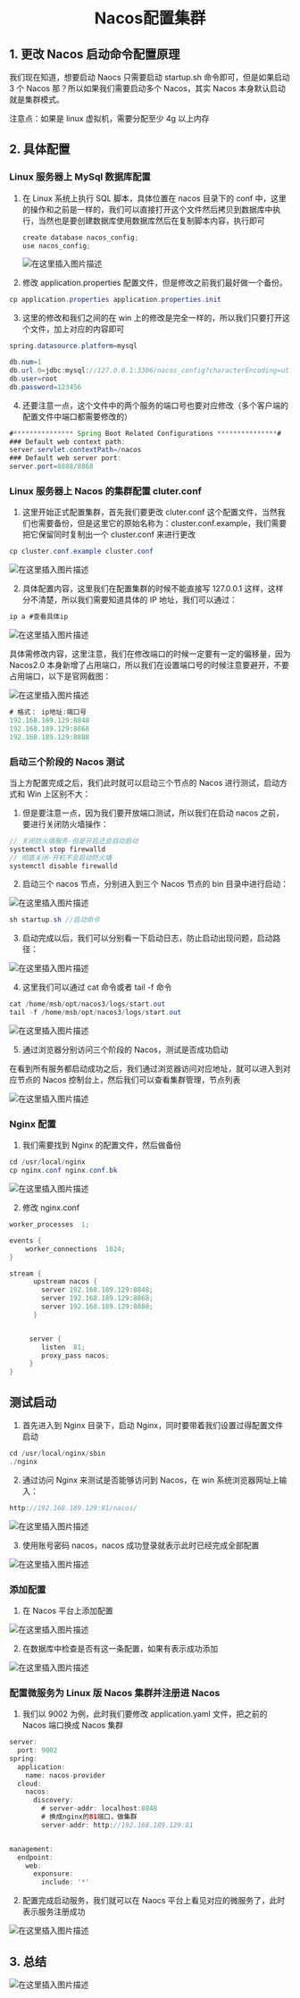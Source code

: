 <h1 align = "center">Nacos配置集群</h1>

## 1. 更改 Nacos 启动命令配置原理

我们现在知道，想要启动 Naocs 只需要启动 startup.sh 命令即可，但是如果启动 3 个 Nacos 那？所以如果我们需要启动多个 Nacos，其实 Nacos 本身默认启动就是集群模式。

注意点：如果是 linux 虚拟机，需要分配至少 4g 以上内存

## 2. 具体配置

### Linux 服务器上 MySql 数据库配置

1. 在 Linux 系统上执行 SQL 脚本，具体位置在 nacos 目录下的 conf 中，这里的操作和之前是一样的，我们可以直接打开这个文件然后拷贝到数据库中执行，当然也是要创建数据库使用数据库然后在复制脚本内容，执行即可

   ```java
   create database nacos_config;
   use nacos_config;
   ```

   ![在这里插入图片描述](https://img-blog.csdnimg.cn/b0398625df854a4fa2bc3677572debfe.png)

2. 修改 application.properties 配置文件，但是修改之前我们最好做一个备份。

```java
cp application.properties application.properties.init
```

3. 这里的修改和我们之间的在 win 上的修改是完全一样的，所以我们只要打开这个文件，加上对应的内容即可

```java
spring.datasource.platform=mysql

db.num=1
db.url.0=jdbc:mysql://127.0.0.1:3306/nacos_config?characterEncoding=utf8&connectTimeout=1000&socketTimeout=3000&autoReconnect=true&serverTimezone=UTC
db.user=root
db.password=123456
```

4. 还要注意一点，这个文件中的两个服务的端口号也要对应修改（多个客户端的配置文件中端口都需要修改的）

```java
#*************** Spring Boot Related Configurations ***************#
### Default web context path:
server.servlet.contextPath=/nacos
### Default web server port:
server.port=8888/8868
```

### Linux 服务器上 Nacos 的集群配置 cluter.conf

1. 这里开始正式配置集群，首先我们要更改 cluter.conf 这个配置文件，当然我们也需要备份，但是这里它的原始名称为：cluster.conf.example，我们需要把它保留同时复制出一个 cluster.conf 来进行更改

```java
cp cluster.conf.example cluster.conf
```

![在这里插入图片描述](https://img-blog.csdnimg.cn/d823c53ec3c742c8bfd231e49ee72220.png)

2. 具体配置内容，这里我们在配置集群的时候不能直接写 127.0.0.1 这样，这样分不清楚，所以我们需要知道具体的 IP 地址，我们可以通过：

```java
ip a #查看具体ip
```

![在这里插入图片描述](https://img-blog.csdnimg.cn/e1d40196face421e95185394706e4761.png)

具体需修改内容，这里注意，我们在修改端口的时候一定要有一定的偏移量，因为 Nacos2.0 本身新增了占用端口，所以我们在设置端口号的时候注意要避开，不要占用端口，以下是官网截图：

![在这里插入图片描述](https://img-blog.csdnimg.cn/9613f91ee3fe405a826dfa583671c042.png)

```java
# 格式： ip地址:端口号
192.168.189.129:8848
192.168.189.129:8868
192.168.189.129:8888
```

### 启动三个阶段的 Nacos 测试

当上方配置完成之后，我们此时就可以启动三个节点的 Nacos 进行测试，启动方式和 Win 上区别不大：

1. 但是要注意一点，因为我们要开放端口测试，所以我们在启动 nacos 之前，要进行关闭防火墙操作：

```java
// 关闭防火墙服务-但是开启还会自动启动
systemctl stop firewalld
// 彻底关闭-开机不会启动防火墙
systemctl disable firewalld
```

2. 启动三个 nacos 节点，分别进入到三个 Nacos 节点的 bin 目录中进行启动：

![在这里插入图片描述](https://img-blog.csdnimg.cn/db6f496992064feda2988ae27faff2c8.png)

```java
sh startup.sh //启动命令
```

3. 启动完成以后，我们可以分别看一下启动日志，防止启动出现问题，启动路径：

![在这里插入图片描述](https://img-blog.csdnimg.cn/0759ab9fbf84439cbeb981c88c787476.png)

4. 这里我们可以通过 cat 命令或者 tail -f 命令

```java
cat /home/msb/opt/nacos3/logs/start.out
tail -f /home/msb/opt/nacos3/logs/start.out
```

![在这里插入图片描述](https://img-blog.csdnimg.cn/a639adde9f344ff5abcf6abf9cf17d14.png)

5. 通过浏览器分别访问三个阶段的 Nacos，测试是否成功启动

在看到所有服务都启动成功之后，我们通过浏览器访问对应地址，就可以进入到对应节点的 Nacos 控制台上，然后我们可以查看集群管理，节点列表

![在这里插入图片描述](https://img-blog.csdnimg.cn/6e4e2421e61f40558a05376ea9738c92.png)

### Nginx 配置

1. 我们需要找到 Nginx 的配置文件，然后做备份

```java
cd /usr/local/nginx
cp nginx.conf nginx.conf.bk
```

![在这里插入图片描述](https://img-blog.csdnimg.cn/d5986d9bb247411c9e40f4f4696410d9.png)

2. 修改 nginx.conf

```java
worker_processes  1;

events {
    worker_connections  1024;
}

stream {
      upstream nacos {
        server 192.168.189.129:8848;
        server 192.168.189.129:8868;
        server 192.168.189.129:8888;
      }


     server {
        listen  81;
        proxy_pass nacos;
     }
}
```

## 测试启动

1. 首先进入到 Nginx 目录下，启动 Nginx，同时要带着我们设置过得配置文件启动

```java
cd /usr/local/nginx/sbin
./nginx
```

2. 通过访问 Nginx 来测试是否能够访问到 Nacos，在 win 系统浏览器网址上输入：

```java
http://192.168.189.129:81/nacos/
```

![在这里插入图片描述](https://img-blog.csdnimg.cn/4903f34fba3c444291aee57563577da1.png)

3. 使用账号密码 nacos，nacos 成功登录就表示此时已经完成全部配置

![在这里插入图片描述](https://img-blog.csdnimg.cn/ffb2714c2e1b40269d289ed8462fe5f3.png)

### 添加配置

1. 在 Nacos 平台上添加配置

![在这里插入图片描述](https://img-blog.csdnimg.cn/7ecee8708ccb4b7a9d5ed671556aef5b.png)

2. 在数据库中检查是否有这一条配置，如果有表示成功添加

![在这里插入图片描述](https://img-blog.csdnimg.cn/e74ff876aaf642709031ceb0faf9a7e5.png)

### 配置微服务为 Linux 版 Nacos 集群并注册进 Nacos

1. 我们以 9002 为例，此时我们要修改 application.yaml 文件，把之前的 Nacos 端口换成 Nacos 集群

```java
server:
  port: 9002
spring:
  application:
    name: nacos-provider
  cloud:
    nacos:
      discovery:
        # server-addr: localhost:8848
        # 换成nginx的81端口，做集群
        server-addr: http://192.168.189.129:81


management:
  endpoint:
    web:
      exponsure:
        include: '*'

```

2. 配置完成启动服务，我们就可以在 Naocs 平台上看见对应的微服务了，此时表示服务注册成功

![在这里插入图片描述](https://img-blog.csdnimg.cn/899df4174a724b43bdb6607e0feefb85.png)

## 3. 总结

![在这里插入图片描述](https://img-blog.csdnimg.cn/cadbf1815e574b30bdafd346ac431b23.png)
